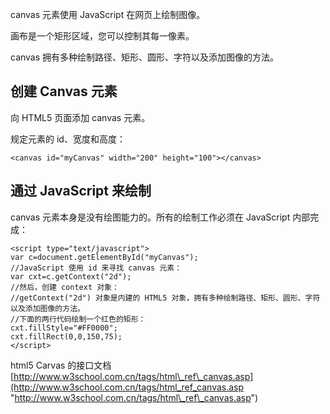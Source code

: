 canvas 元素使用 JavaScript 在网页上绘制图像。

画布是一个矩形区域，您可以控制其每一像素。

canvas 拥有多种绘制路径、矩形、圆形、字符以及添加图像的方法。

## 创建 Canvas 元素

向 HTML5 页面添加 canvas 元素。

规定元素的 id、宽度和高度：

```
<canvas id="myCanvas" width="200" height="100"></canvas>
```

## 通过 JavaScript 来绘制

canvas 元素本身是没有绘图能力的。所有的绘制工作必须在 JavaScript 内部完成：

```
<script type="text/javascript">
var c=document.getElementById("myCanvas");
//JavaScript 使用 id 来寻找 canvas 元素：
var cxt=c.getContext("2d");
//然后，创建 context 对象：
//getContext("2d") 对象是内建的 HTML5 对象，拥有多种绘制路径、矩形、圆形、字符以及添加图像的方法。
//下面的两行代码绘制一个红色的矩形：
cxt.fillStyle="#FF0000";
cxt.fillRect(0,0,150,75);
</script>
```

html5 Carvas 的接口文档[http://www.w3school.com.cn/tags/html\_ref\_canvas.asp](http://www.w3school.com.cn/tags/html_ref_canvas.asp "http://www.w3school.com.cn/tags/html\_ref\_canvas.asp")

